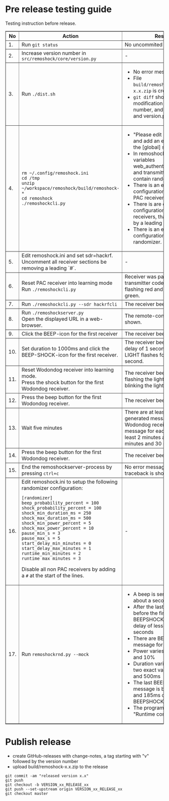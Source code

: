# Pre release testing guide

Testing instruction before release.

<table border="1">

<tr>
<th>No</th>
<th>Action</th>
<th>Result</th>
</tr>


<tr>
<td>1.</td>
<td>Run <code>git status</code></td>
<td>No uncommited changes.</td>
</tr>


<tr>
<td>2.</td>
<td>Increase version number in <code>src/remoshock/core/version.py</code></td>
<td>-</td>
</tr>


<tr>
<td>3.</td>
<td>Run <code>./dist.sh</code></td>
<td>

- No error message
- File `build/remoshock/remoshock-x.x.zip` is created
- <code>git diff</code> shows only modification of the version number, and in REAME.md and version.py only.

</tr>


<tr>
<td>4.</td>
<td>

~~~~
rm ~/.config/remoshock.ini
cd /tmp
unzip ~/workspace/remoshock/build/remoshock-*
cd remoshock
./remoshockcli.py
~~~~

</td>
<td>

- "Please edit remoshock.ini and add an entry sdr=... in the [global] section."
- In remoshock.ini, the variables web_authentication_token and transmitter_code contain random values.
- There is an example configuration for multiple PAC receivers.
- There is are example configurations for non PAC receivers, that are disabled by a leading `#`.
- There is an example configuration for the randomizer.
</td>
</tr>


<tr>
<td>5.</td>
<td>Edit remoshock.ini and set sdr=hackrf. Uncomment all receiver sections be removing a leading `#`.</td>
<td>-</td>
</tr>


<tr>
<td>6.</td>
<td>Reset PAC receiver into learning mode<br>
Run <code>./remoshockcli.py</code></td>
<td>Receiver was paired to the new transmitter code, it stopped flashing red and started to blink green.</td>
</tr>


<tr>
<td>7.</td>
<td>Run <code>./remoshockcli.py --sdr hackrfcli</code></td>
<td>The receiver beeps.</td>
</tr>


<tr>
<td>8.</td>
<td>Run <code>./remoshockserver.py</code><br>
Open the displayed URL in a web-browser.</td>
<td>The remote-control website is shown.</td>
</tr>


<tr>
<td>9.</td>
<td>Click the BEEP-icon for the first receiver</td>
<td>The receiver beeps.</td>
</tr>


<tr>
<td>10.</td>
<td>Set duration to 1000ms and click the BEEP-SHOCK-icon for the first receiver.</td>
<td>The receiver beeps, there is a delay of 1 second, before the LIGHT flashes for another second.</td>
</tr>


<tr>
<td>11.</td>
<td>Reset Wodondog receiver into learning mode.<br>
Press the shock button for the first Wodondog receiver.</td>
<td>The receiver beeps, its stops flashing the light and starts blinking the light.</td>
</tr>


<tr>
<td>12.</td>
<td>Press the beep button for the first Wodondog receiver.</td>
<td>The receiver beeps.</td>
</tr>


<tr>
<td>13.</td>
<td>Wait five minutes</td>
<td>There are at least 2 automatic generated messages per Wodondog receiver. The message for each collar are at least 2 minutes and at most 2 minutes and 30 seconds apart.</td>
</tr>


<tr>
<td>14.</td>
<td>Press the beep button for the first Wodondog receiver.</td>
<td>The receiver beeps.</td>
</tr>


<tr>
<td>15.</td>
<td>End the remoshockserver-process by pressing <code>ctrl+c</code></td>
<td>No error message is shown. No traceback is shown.</td>
</tr>


<tr>
<td>16.</td>
<td>Edit remoshock.ini to setup the following randomizer configuration:

~~~~
[randomizer]
beep_probability_percent = 100
shock_probability_percent = 100
shock_min_duration_ms = 250
shock_max_duration_ms = 500
shock_min_power_percent = 5
shock_max_power_percent = 10
pause_min_s = 3
pause_max_s = 5
start_delay_min_minutes = 0
start_delay_max_minutes = 1
runtime_min_minutes = 2
runtime_max_minutes = 3

~~~~
Disable all non PAC receivers by adding a `#` at the start of the lines.
</td>
<td>-</td>
</tr>


<tr>
<td>17.</td>
<td>Run <code>remoshockrnd.py --mock</code></td>
<td>

- A beep is sent to 4 collars, about a second apart.<br>
- After the last beep and before the first BEEPSHOCK, there is a delay of less than 65 seconds<br>
- There are BEEPSHOCK-message for all 4 collars
- Power varies between 5% and 10%
- Duration varies between the two exact values 250ms and 500ms
- The last BEEPSHOCK-message is between 120s and 185ms of the first BEEPSHOCK-message
- The programm ends with "Runtime completed".
</td>
</tr>

</table>

# Publish release

- create GitHub-releases with change-notes, a tag starting with "v" followed by the version number
- upload build/remoshock-x.x.zip to the release

~~~~
git commit -am "released version x.x"
git push
git checkout -b VERSION_xx_RELEASE_xx
git push --set-upstream origin VERSION_xx_RELEASE_xx
git checkout master
~~~~

